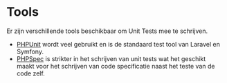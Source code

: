 Tools
=====

Er zijn verschillende tools beschikbaar om Unit Tests mee te schrijven.

- [PHPUnit](https://phpunit.de/) wordt veel gebruikt en is de standaard test tool
van Laravel en Symfony.
- [PHPSpec](http://phpspec.net/en/stable/) is strikter in het schrijven van unit
tests wat het geschikt maakt voor het schrijven van code specificatie naast het
teste van de code zelf.